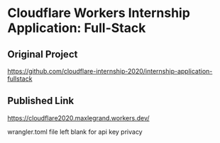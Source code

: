 # Cloudflare Workers Internship Application: Full-Stack

## Original Project
https://github.com/cloudflare-internship-2020/internship-application-fullstack

## Published Link
https://cloudflare2020.maxlegrand.workers.dev/

wrangler.toml file left blank for api key privacy
